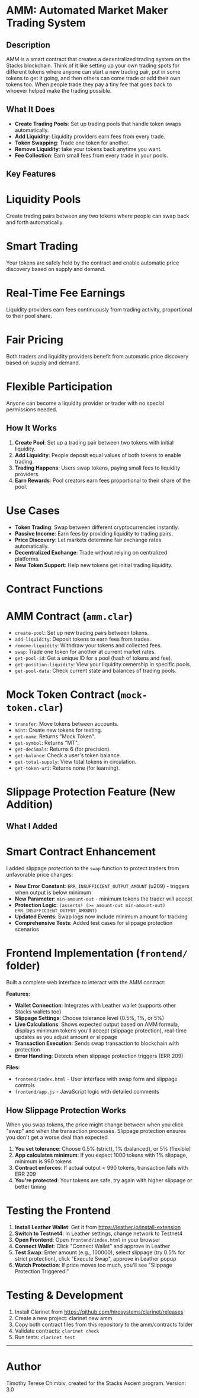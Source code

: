 # AMM: Automated Market Maker Trading System

## Description
AMM is a smart contract that creates a decentralized trading system on the Stacks blockchain. Think of it like setting up your own trading spots for different tokens where anyone can start a new trading pair, put in some tokens to get it going, and then others can come trade or add their own tokens too. When people trade they pay a tiny fee that goes back to whoever helped make the trading possible.

## What It Does
- **Create Trading Pools**: Set up trading pools that handle token swaps automatically.
- **Add Liquidity**: Liquidity providers earn fees from every trade.
- **Token Swapping**: Trade one token for another.
- **Remove Liquidity**: take your tokens back anytime you want.
- **Fee Collection**: Earn small fees from every trade in your pools.

## Key Features

# Liquidity Pools
Create trading pairs between any two tokens where people can swap back and forth automatically.

# Smart Trading
Your tokens are safely held by the contract and enable automatic price discovery based on supply and demand.

# Real-Time Fee Earnings
Liquidity providers earn fees continuously from trading activity, proportional to their pool share.

# Fair Pricing
Both traders and liquidity providers benefit from automatic price discovery based on supply and demand.

# Flexible Participation
Anyone can become a liquidity provider or trader with no special permissions needed.

## How It Works
1. **Create Pool**: Set up a trading pair between two tokens with initial liquidity.
2. **Add Liquidity**: People deposit equal values of both tokens to enable trading.
3. **Trading Happens**: Users swap tokens, paying small fees to liquidity providers.
4. **Earn Rewards**: Pool creators earn fees proportional to their share of the pool.

# Use Cases
- **Token Trading**: Swap between different cryptocurrencies instantly.
- **Passive Income**: Earn fees by providing liquidity to trading pairs.
- **Price Discovery**: Let markets determine fair exchange rates automatically.
- **Decentralized Exchange**: Trade without relying on centralized platforms.
- **New Token Support**: Help new tokens get initial trading liquidity.

# Contract Functions

# AMM Contract (`amm.clar`)
- `create-pool`: Set up new trading pairs between tokens.
- `add-liquidity`: Deposit tokens to earn fees from trades.
- `remove-liquidity`: Withdraw your tokens and collected fees.
- `swap`: Trade one token for another at current market rates.
- `get-pool-id`: Get a unique ID for a pool (hash of tokens and fee).
- `get-position-liquidity`: View your liquidity ownership in specific pools.
- `get-pool-data`: Check current state and balances of trading pools.

# Mock Token Contract (`mock-token.clar`)
- `transfer`: Move tokens between accounts.
- `mint`: Create new tokens for testing.
- `get-name`: Returns "Mock Token".
- `get-symbol`: Returns "MT".
- `get-decimals`: Returns 6 (for precision).
- `get-balance`: Check a user's token balance.
- `get-total-supply`: View total tokens in circulation.
- `get-token-uri`: Returns none (for learning).

# Slippage Protection Feature (New Addition)

## What I Added

# Smart Contract Enhancement
I added slippage protection to the `swap` function to protect traders from unfavorable price changes:

- **New Error Constant**: `ERR_INSUFFICIENT_OUTPUT_AMOUNT` (u209) - triggers when output is below minimum
- **New Parameter**: `min-amount-out` - minimum tokens the trader will accept
- **Protection Logic**: `(asserts! (>= amount-out min-amount-out) ERR_INSUFFICIENT_OUTPUT_AMOUNT)`
- **Updated Events**: Swap logs now include minimum amount for tracking
- **Comprehensive Tests**: Added test cases for slippage protection scenarios

# Frontend Implementation (`frontend/` folder)

Built a complete web interface to interact with the AMM contract:

**Features:**
- **Wallet Connection**: Integrates with Leather wallet (supports other Stacks wallets too)
- **Slippage Settings**: Choose tolerance level (0.5%, 1%, or 5%)
- **Live Calculations**: Shows expected output based on AMM formula, displays minimum tokens you'll accept (slippage protection), real-time updates as you adjust amount or slippage
- **Transaction Execution**: Sends swap transaction to blockchain with protection
- **Error Handling**: Detects when slippage protection triggers (ERR 209)

**Files:**
- `frontend/index.html` - User interface with swap form and slippage controls
- `frontend/app.js` - JavaScript logic with detailed comments 

## How Slippage Protection Works

When you swap tokens, the price might change between when you click "swap" and when the transaction processes. Slippage protection ensures you don't get a worse deal than expected

1. **You set tolerance**: Choose 0.5% (strict), 1% (balanced), or 5% (flexible)
2. **App calculates minimum**: If you expect 1000 tokens with 1% slippage, minimum is 990 tokens
3. **Contract enforces**: If actual output < 990 tokens, transaction fails with ERR 209
4. **You're protected**: Your tokens are safe, try again with higher slippage or better timing

# Testing the Frontend

1. **Install Leather Wallet**: Get it from https://leather.io/install-extension
2. **Switch to Testnet4**: In Leather settings, change network to Testnet4
3. **Open Frontend**: Open `frontend/index.html` in your browser
4. **Connect Wallet**: Click "Connect Wallet" and approve in Leather
5. **Test Swap**: Enter amount (e.g., 100000), select slippage (try 0.5% for strict protection), click "Execute Swap", approve in Leather popup
6. **Watch Protection**: If price moves too much, you'll see "Slippage Protection Triggered!"

# Testing & Development
1. Install Clarinet from https://github.com/hirosystems/clarinet/releases
2. Create a new project: clarinet new amm
3. Copy both contract files from this repository to the amm/contracts folder
4. Validate contracts: `clarinet check`
5. Run tests: `clarinet test`

----

# Author
Timothy Terese Chimbiv, created for the Stacks Ascent program.
Version: 3.0